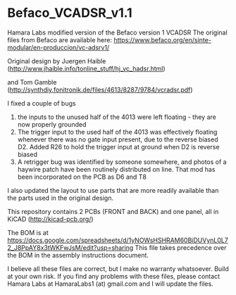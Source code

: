 # Befaco_VCADSR_v1.1
Hamara Labs modified version of the Befaco version 1 VCADSR
The original files from Befaco are available here:
https://www.befaco.org/en/sinte-modular/en-produccion/vc-adsrv1/

Original design by Juergen Haible (http://www.jhaible.info/tonline_stuff/hj_vc_hadsr.html) 

and Tom Gamble (http://synthdiy.fonitronik.de/files/4613/8287/9784/vcradsr.pdf)

I fixed a couple of bugs
  1) the inputs to the unused half of the 4013 were left floating - they are now properly grounded
  2) The trigger input to the used half of the 4013 was effectively floating whenever there was no gate input present, 
  due to the reverse biased D2. Added R26 to hold the trigger input at ground when D2 is reverse biased
  3) A retrigger bug was identified by someone somewhere, and photos of a haywire patch have been routinely distributed on line.
  That mod has been incorporated on the PCB as D6 and T8
  
I also updated the layout to use parts that are more readily available than the parts used in the original design. 
  
This repository contains 2 PCBs (FRONT and BACK) and one panel, all in KiCAD (http://kicad-pcb.org/)

The BOM is at https://docs.google.com/spreadsheets/d/1yNOWsHSHRAM60BiDUVynL0L72_J8PpAY8x3tWKFwJsM/edit?usp=sharing
This file takes precedence over the BOM in the assembly instructions document.

I believe all these files are correct, but I make no warranty whatsoever. Build at your own risk. If you find any problems with these files, please contact Hamara Labs at HamaraLabs1 (at) gmail.com and I will update the files.
